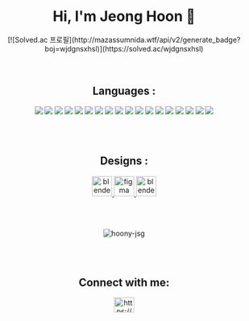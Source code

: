 <h1 align="center">Hi, I'm Jeong Hoon 🐻</h1>

<div align="center">
[![Solved.ac 프로필](http://mazassumnida.wtf/api/v2/generate_badge?boj=wjdgnsxhsl)](https://solved.ac/wjdgnsxhsl)
</div>
</br>
</br>

<h2 align="center">Languages :</h2>
<p align="center">
<a href="버튼을 눌렀을 때 이동할 링크" target="_blank"><img src="https://img.shields.io/badge/JavaScript-F7DF1E?style=for-the-badge&logo=javascript&logoColor=FFFFFF"/></a>
<a href="버튼을 눌렀을 때 이동할 링크" target="_blank"><img src="https://img.shields.io/badge/java-3776AB?style=for-the-badge&logo=java&logoColor=FFFFFF"/></a>
<a href="버튼을 눌렀을 때 이동할 링크" target="_blank"><img src="https://img.shields.io/badge/Three.js-000000?style=for-the-badge&logo=threedotjs&logoColor=FFFFFF"/></a>
<a href="버튼을 눌렀을 때 이동할 링크" target="_blank"><img src="https://img.shields.io/badge/CSS-1572B6?style=for-the-badge&logo=css3&logoColor=FFFFFF"/></a>
<a href="버튼을 눌렀을 때 이동할 링크" target="_blank"><img src="https://img.shields.io/badge/html5-E34F26?style=for-the-badge&logo=html5&logoColor=FFFFFF"/></a>
<a href="버튼을 눌렀을 때 이동할 링크" target="_blank"><img src="https://img.shields.io/badge/next.js-000000?style=for-the-badge&logo=nextdotjs&logoColor=FFFFFF"/></a>
<a href="버튼을 눌렀을 때 이동할 링크" target="_blank"><img src="https://img.shields.io/badge/node.js-339933?style=for-the-badge&logo=nodedotjs&logoColor=FFFFFF"/></a>
<a href="버튼을 눌렀을 때 이동할 링크" target="_blank"><img src="https://img.shields.io/badge/python-3776AB?style=for-the-badge&logo=python&logoColor=FFFFFF"/></a>
<a href="버튼을 눌렀을 때 이동할 링크" target="_blank"><img src="https://img.shields.io/badge/react-61DAFB?style=for-the-badge&logo=react&logoColor=ffffff"/></a>
<a href="버튼을 눌렀을 때 이동할 링크" target="_blank"><img src="https://img.shields.io/badge/reactnative-61DAFB?style=for-the-badge&logo=react&logoColor=ffffff"/></a>
<a href="버튼을 눌렀을 때 이동할 링크" target="_blank"><img src="https://img.shields.io/badge/tailwindcss-06B6D4?style=for-the-badge&logo=tailwindcss&logoColor=FFFFFF"/></a>
<a href="버튼을 눌렀을 때 이동할 링크" target="_blank"><img src="https://img.shields.io/badge/redux-764ABC?style=for-the-badge&logo=redux&logoColor=FFFFFF"/></a>
<a href="버튼을 눌렀을 때 이동할 링크" target="_blank"><img src="https://img.shields.io/badge/spring-6DB33F?style=for-the-badge&logo=spring&logoColor=FFFFFF"/></a>
<a href="버튼을 눌렀을 때 이동할 링크" target="_blank"><img src="https://img.shields.io/badge/springboot-6DB33F?style=for-the-badge&logo=springboot&logoColor=FFFFFF"/></a>
<a href="버튼을 눌렀을 때 이동할 링크" target="_blank"><img src="https://img.shields.io/badge/mysql-4479A1?style=for-the-badge&logo=mysql&logoColor=FFFFFF"/></a>
<a href="버튼을 눌렀을 때 이동할 링크" target="_blank"><img src="https://img.shields.io/badge/vue.js-4FC08D?style=for-the-badge&logo=vuedotjs&logoColor=FFFFFF"/></a>
<a href="버튼을 눌렀을 때 이동할 링크" target="_blank"><img src="https://img.shields.io/badge/typescript-3178C6?style=for-the-badge&logo=typescript&logoColor=FFFFFF"/></a>
<a href="버튼을 눌렀을 때 이동할 링크" target="_blank"><img src="https://img.shields.io/badge/expo-000020?style=for-the-badge&logo=expo&logoColor=FFFFFF"/></a>

</p>
<br/>
<br/>
<h2 align="center">Designs :</h2>
<p align="center">
<a href="https://www.blender.org/" target="_blank" rel="noreferrer"> <img src="https://download.blender.org/branding/community/blender_community_badge_white.svg" alt="blender" width="40" height="40"/> </a>
<a href="https://www.figma.com/" target="_blank" rel="noreferrer"> <img src="https://www.vectorlogo.zone/logos/figma/figma-icon.svg" alt="figma" width="40" height="40"/> </a>
<a href="https://www.sketchup.org/" target="_blank" rel="noreferrer"> <img src="https://user-images.githubusercontent.com/107928377/231944672-82ae7de8-b58c-41b2-a1fd-0f77c1b6e0ee.png" alt="blender" width="40" height="40"/> </a>
</p>

<br/>
<br/>
<p align="center"><img align="center" src="https://github-readme-stats.vercel.app/api/top-langs?username=hoony-jsg&show_icons=true&locale=en&layout=compact" alt="hoony-jsg" /></p>
</br>
</br>
<h2 align="center">Connect with me:</h2>
<p align="center">
<a href="https://instagram.com/jeong_hoooon/" target="blank"><img align="center" src="https://raw.githubusercontent.com/rahuldkjain/github-profile-readme-generator/master/src/images/icons/Social/instagram.svg" alt="https://www.instagram.com/jeong_hoooon/" height="30" width="40" /></a>
</p>
